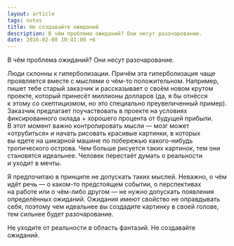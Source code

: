 ```yaml
---
layout: article
tags: notes
title: Не создавайте ожиданий
description: В чём проблема ожиданий? Они несут разочарование.
date: 2016-02-08 10:41:00 +6
---
```

<p class="subtitle">В чём проблема ожиданий? Они несут разочарование.</p>

Люди склонны к гиперболизации. Причём эта гиперболизация чаще проявляется вместе с мыслями о чём-то положительном. Например, пишет тебе старый заказчик и рассказывает о своём новом крутом проекте, который принесёт миллионы долларов (да, я бы отнёсся к этому со скептицизмом, но это специально преувеличенный пример). Заказчик предлагает поучаствовать в проекте на условиях фиксированного оклада + хорошего процента от будущей прибыли. В этот момент важно контролировать мысли — мозг может «отрубиться» и начать рисовать красивые картинки, в которых вы едете на шикарной машине по побережью какого-нибудь тропического острова. Чем больше рисуется таких картинок, тем они становятся идеальнее. Человек перестаёт думать о реальности и уходит в мечты.

Я предпочитаю в принципе не допускать таких мыслей. Неважно, о чём идёт речь — о каком-то предстоящем событии, о перспективах на работе или о чём-либо другом — не нужно допускать появления определённых ожиданий. Ожидания имеют свойство не оправдывать себя, поэтому чем идеальнее вы создадите картинку в своей голове, тем сильнее будет разочарование.

Не уходите от реальности в область фантазий. Не создавайте ожиданий.

